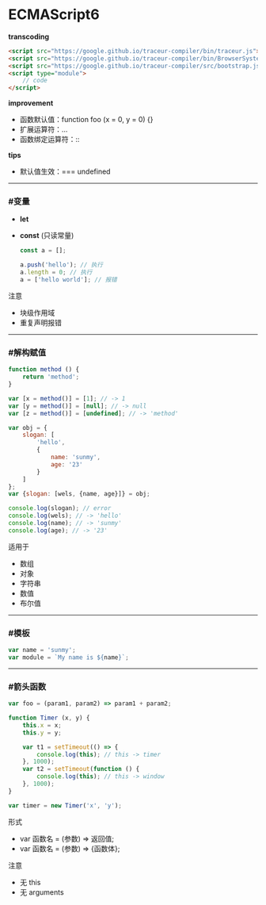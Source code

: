 # ECMAScript6 #

__transcoding__
```html
<script src="https://google.github.io/traceur-compiler/bin/traceur.js"></script>
<script src="https://google.github.io/traceur-compiler/bin/BrowserSystem.js"></script>
<script src="https://google.github.io/traceur-compiler/src/bootstrap.js"></script>
<script type="module">
    // code
</script>
```

__improvement__
- 函数默认值：function foo (x = 0, y = 0) {}
- 扩展运算符：...
- 函数绑定运算符：::

__tips__
- 默认值生效：=== undefined

*****

### #变量 ###
+ __let__
+ __const__ (只读常量)

    ```javascript
    const a = [];
    
    a.push('hello'); // 执行
    a.length = 0; // 执行
    a = ['hello world']; // 报错
    ```

注意
- 块级作用域
- 重复声明报错

*****

### #解构赋值 ###

```javascript
function method () {
    return 'method';
}

var [x = method()] = [1]; // -> 1
var [y = method()] = [null]; // -> null
var [z = method()] = [undefined]; // -> 'method'
```
```javascript
var obj = {
    slogan: [
        'hello',
        {
            name: 'sunmy',
            age: '23'
        }
    ]
};
var {slogan: [wels, {name, age}]} = obj;

console.log(slogan); // error
console.log(wels); // -> 'hello'
console.log(name); // -> 'sunmy'
console.log(age); // -> '23'
```

适用于
- 数组
- 对象
- 字符串
- 数值
- 布尔值

*****

### #模板 ###

```javascript
var name = 'sunmy';
var module = `My name is ${name}`;
```

*****

### #箭头函数 ###

```javascript
var foo = (param1, param2) => param1 + param2;
```
```javascript
function Timer (x, y) {
    this.x = x;
    this.y = y;

    var t1 = setTimeout(() => {
        console.log(this); // this -> timer
    }, 1000);
    var t2 = setTimeout(function () {
        console.log(this); // this -> window
    }, 1000);
}

var timer = new Timer('x', 'y');
```

形式
- var 函数名 = (参数) => 返回值;
- var 函数名 = (参数) => {函数体};

注意
- 无 this
- 无 arguments